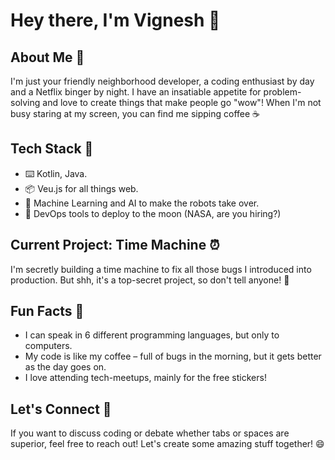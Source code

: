 # Hey there, I'm Vignesh 👋

## About Me 🤖

I'm just your friendly neighborhood developer, a coding enthusiast by day and a Netflix binger by night. I have an insatiable appetite for problem-solving and love to create things that make people go "wow"! When I'm not busy staring at my screen, you can find me sipping coffee ☕️ 

## Tech Stack 🚀

- ⌨️ Kotlin, Java.
- 📦 Veu.js for all things web.
- 🐍 Machine Learning and AI to make the robots take over.
- 🚀 DevOps tools to deploy to the moon (NASA, are you hiring?)

## Current Project: Time Machine ⏰

I'm secretly building a time machine to fix all those bugs I introduced into production. But shh, it's a top-secret project, so don't tell anyone! 🤫

## Fun Facts 🎈

- I can speak in 6 different programming languages, but only to computers.
- My code is like my coffee – full of bugs in the morning, but it gets better as the day goes on.
- I love attending tech-meetups, mainly for the free stickers!

## Let's Connect 🤝

If you want to discuss coding or debate whether tabs or spaces are superior, feel free to reach out! Let's create some amazing stuff together! 😄





